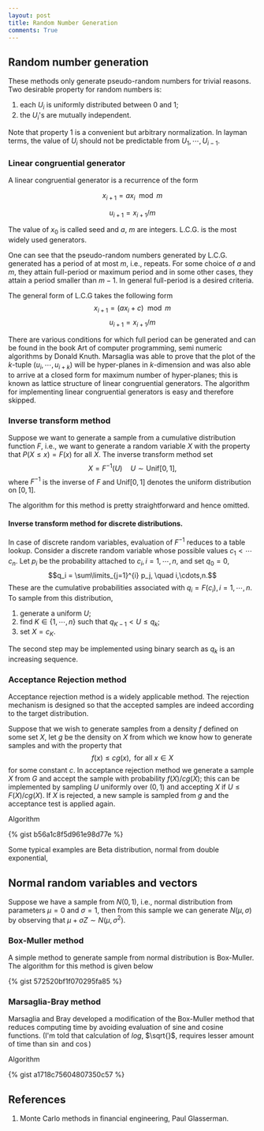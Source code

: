 ```yaml
---
layout: post
title: Random Number Generation
comments: True
---
```

## Random number generation

These methods only generate pseudo-random numbers for trivial reasons. Two desirable property for random numbers is:

1. each $U_i$ is uniformly distributed between $0$ and $1$;
2. the $U_i$'s are mutually independent.

Note that property 1 is a convenient but arbitrary normalization. In layman terms, the value of $U_i$ should not be predictable from $U_1, \cdots, U_{i-1}$. 

### Linear congruential generator

A linear congruential generator is a recurrence of the form 

$$x_{i+1} = ax_i \mod m$$

$$u_{i+1} = x_{i+1}/m $$

The value of $x_0$ is called seed and $a$, $m$ are integers. L.C.G. is the most widely used generators.

One can see that the pseudo-random numbers generated by L.C.G. generated has a period of at most $m$, i.e., repeats. For some choice of $a$ and $m$, they attain full-period or maximum period and in some other cases, they attain a period smaller than $m-1$. In general full-period is a desired criteria. 

The general form of L.C.G takes the following form
$$x_{i+1} = (ax_i+c) \mod m$$
$$u_{i+1} = x_{i+1}/m $$

There are various conditions for which full period can be generated and can be found in the book Art of computer programming, semi numeric algorithms by Donald Knuth. Marsaglia was able to prove that the plot of the $k$-tuple $(u_i,\cdots, u_{i+k})$ will be hyper-planes in $k$-dimension and was also able to arrive at a closed form for maximum number of hyper-planes; this is known as lattice structure of linear congruential generators. The algorithm for implementing linear congruential generators is easy and therefore skipped.

### Inverse transform method

Suppose we want to generate a sample from a cumulative distribution function $F$, i.e., we want to generate a random variable $X$ with the property that $P(X\le x) = F(x)$ for all $X$. The inverse transform method set
$$ X = F^{-1}(U) \quad U \sim \text{Unif}[0,1],$$
where $F^{-1}$ is the inverse of $F$ and $\text{Unif}[0,1]$ denotes the uniform distribution on $[0,1]$.

The algorithm for this method is pretty straightforward and hence omitted. 

#### Inverse transform method for discrete distributions.

In case of discrete random variables, evaluation of $F^{-1}$ reduces to a table lookup. Consider a discrete random variable whose possible values $c_1<\cdots c_n$. Let $p_i$ be the probability attached to $c_i, i= 1,\cdots,n$, and set $q_0 = 0$,
$$q_i = \sum\limits_{j=1}^{i} p_j, \quad i,\cdots,n.$$
These are the cumulative probabilities associated with $q_i = F(c_i), i = 1,\cdots, n$. To sample from this distribution,

1. generate a uniform $U$;
2. find $K\in\{1,\cdots,n\}$ such that $q_{K-1} < U \le q_k$;
3. set $X = c_K$.

The second step may be implemented using binary search as $q_k$ is an increasing sequence.

### Acceptance Rejection method

Acceptance rejection method is a widely applicable method. The rejection mechanism is designed so that the accepted samples are indeed according to the target distribution. 

Suppose that we wish to generate samples from a density $f$ defined on some set $X$, let $g$ be the density on $X$ from which we know how to generate samples and with the property that
$$f(x) \le c g(x), \text{ for all } x\in X$$
for some constant $c$. In acceptance rejection method we generate a sample $X$ from $G$ and accept the sample with probability $f(X)/cg(X)$; this can be implemented by sampling $U$ uniformly over $(0,1)$ and accepting $X$ if $U\le F(X)/cg(X)$. If $X$ is rejected, a new sample is sampled from $g$ and the acceptance test is applied again.

Algorithm

{% gist b56a1c8f5d961e98d77e %}


Some typical examples are Beta distribution, normal from double exponential, 

## Normal random variables and vectors

Suppose we have a sample from $N(0,1)$, i.e., normal distribution from parameters $\mu = 0$ and $\sigma = 1$, then from this sample we can generate $N(\mu, \sigma)$ by observing that $\mu + \sigma Z \sim N(\mu, \sigma^2)$.

### Box-Muller method 

A simple method to generate sample from normal distribution is Box-Muller. The algorithm for this method is given below

{% gist 572520bf1f070295fa85 %}

### Marsaglia-Bray method

Marsaglia and Bray developed a modification of the Box-Muller method that reduces computing time by avoiding evaluation of sine and cosine functions. (I'm told that calculation of $log$, $\sqrt{}$, requires lesser amount of time than $\sin$ and $\cos$)

Algorithm

{% gist a1718c75604807350c57 %}

## References

1. Monte Carlo methods in financial engineering, Paul Glasserman.

